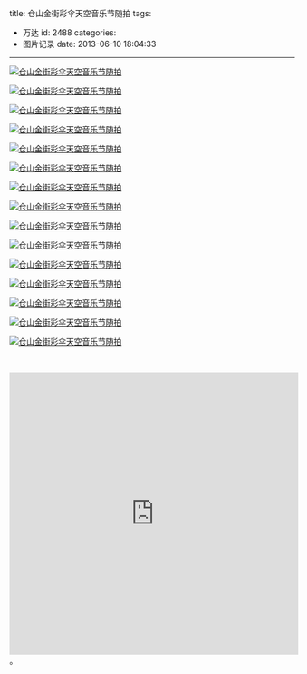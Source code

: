 title: 仓山金街彩伞天空音乐节随拍
tags:
  - 万达
id: 2488
categories:
  - 图片记录
date: 2013-06-10 18:04:33
---

[![仓山金街彩伞天空音乐节随拍](http://a.kainy.cn/2013/%E4%BD%A0%E8%83%BD%E4%BD%93%E8%B0%85%EF%BC%8C%E6%88%91%E6%9C%89%E9%9B%A8%E5%A4%A9%E3%80%82%E3%80%82.jpg)](http://a.kainy.cn/2013/%E4%BD%A0%E8%83%BD%E4%BD%93%E8%B0%85%EF%BC%8C%E6%88%91%E6%9C%89%E9%9B%A8%E5%A4%A9%E3%80%82%E3%80%82.jpg)

<!--more-->

[![仓山金街彩伞天空音乐节随拍](http://a.kainy.cn/2013/%E8%AF%B4%E5%A5%BD%E7%9A%84Helicopter%E5%91%A2%E3%80%82%E3%80%82.jpg)](http://a.kainy.cn/2013/%E8%AF%B4%E5%A5%BD%E7%9A%84Helicopter%E5%91%A2%E3%80%82%E3%80%82.jpg)

[![仓山金街彩伞天空音乐节随拍](http://a.kainy.cn/2013/IMG_20130610_130911.jpg)](http://a.kainy.cn/2013/IMG_20130610_130911.jpg)

[![仓山金街彩伞天空音乐节随拍](http://a.kainy.cn/2013/IMG_20130610_130828.jpg)](http://a.kainy.cn/2013/IMG_20130610_130828.jpg)

[![仓山金街彩伞天空音乐节随拍](http://a.kainy.cn/2013/IMG_20130610_130726.jpg)](http://a.kainy.cn/2013/IMG_20130610_130726.jpg)

[![仓山金街彩伞天空音乐节随拍](http://a.kainy.cn/2013/IMG_20130610_130304.jpg)](http://a.kainy.cn/2013/IMG_20130610_130304.jpg)

[![仓山金街彩伞天空音乐节随拍](http://a.kainy.cn/2013/IMG_20130610_130200.jpg)](http://a.kainy.cn/2013/IMG_20130610_130200.jpg)

[![仓山金街彩伞天空音乐节随拍](http://a.kainy.cn/2013/IMG_20130610_125925.jpg)](http://a.kainy.cn/2013/IMG_20130610_125925.jpg)

[![仓山金街彩伞天空音乐节随拍](http://a.kainy.cn/2013/IMG_20130610_125857.jpg)](http://a.kainy.cn/2013/IMG_20130610_125857.jpg)

[![仓山金街彩伞天空音乐节随拍](http://a.kainy.cn/2013/IMG_20130610_125812.jpg)](http://a.kainy.cn/2013/IMG_20130610_125812.jpg)

[![仓山金街彩伞天空音乐节随拍](http://a.kainy.cn/2013/7546ec11jw1e5j8lt8j9rj20np0hs0tw.jpg)](http://a.kainy.cn/2013/7546ec11jw1e5j8lt8j9rj20np0hs0tw.jpg)

[![仓山金街彩伞天空音乐节随拍](http://a.kainy.cn/2013/7546ec11jw1e5j9es2frhj20np0hsdgu.jpg)](http://a.kainy.cn/2013/7546ec11jw1e5j9es2frhj20np0hsdgu.jpg)

[![仓山金街彩伞天空音乐节随拍](http://a.kainy.cn/2013/7546ec11jw1e5j8lf15osj20np0hsdgp.jpg)](http://a.kainy.cn/2013/7546ec11jw1e5j8lf15osj20np0hsdgp.jpg)

[![仓山金街彩伞天空音乐节随拍](http://a.kainy.cn/2013/7546ec11jw1e5j9f5jay1j20np0hsta2.jpg)](http://a.kainy.cn/2013/7546ec11jw1e5j9f5jay1j20np0hsta2.jpg)

[![仓山金街彩伞天空音乐节随拍](http://a.kainy.cn/2013/7546ec11jw1e5j9foqf13j20hs0np3zr.jpg)](http://a.kainy.cn/2013/7546ec11jw1e5j9foqf13j20hs0np3zr.jpg)

&nbsp;
<iframe height=498 width=510 src="http://player.youku.com/embed/XNTY5MDY2NzY4" frameborder=0 allowfullscreen></iframe>
。